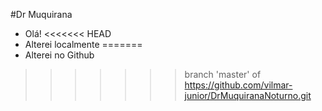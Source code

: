 #Dr Muquirana
* Olá!
<<<<<<< HEAD
* Alterei localmente
=======
* Alterei no Github
>>>>>>> branch 'master' of https://github.com/vilmar-junior/DrMuquiranaNoturno.git
